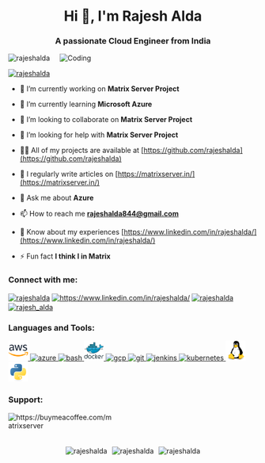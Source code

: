<h1 align="center">Hi 👋, I'm Rajesh Alda</h1>
<h3 align="center">A passionate Cloud Engineer from India</h3>
<img align="right" alt="Coding" width="400" src="https://cdn.dribbble.com/users/1162077/screenshots/3848914/programmer.gif">

<p align="left"> <img src="https://komarev.com/ghpvc/?username=rajeshalda&label=Profile%20views&color=0e75b6&style=flat" alt="rajeshalda" /> </p>

<p align="left"> <a href="https://twitter.com/rajeshalda" target="blank"><img src="https://img.shields.io/twitter/follow/rajeshalda?logo=twitter&style=for-the-badge" alt="rajeshalda" /></a> </p>

- 🔭 I’m currently working on **Matrix Server Project**

- 🌱 I’m currently learning **Microsoft Azure**

- 👯 I’m looking to collaborate on **Matrix Server Project**

- 🤝 I’m looking for help with **Matrix Server Project**

- 👨‍💻 All of my projects are available at [https://github.com/rajeshalda](https://github.com/rajeshalda)

- 📝 I regularly write articles on [https://matrixserver.in/](https://matrixserver.in/)

- 💬 Ask me about **Azure**

- 📫 How to reach me **rajeshalda844@gmail.com**

- 📄 Know about my experiences [https://www.linkedin.com/in/rajeshalda/](https://www.linkedin.com/in/rajeshalda/)

- ⚡ Fun fact **I think I in Matrix**

<h3 align="left">Connect with me:</h3>
<p align="left">
<a href="https://twitter.com/rajeshalda" target="blank"><img align="center" src="https://raw.githubusercontent.com/rahuldkjain/github-profile-readme-generator/master/src/images/icons/Social/twitter.svg" alt="rajeshalda" height="30" width="40" /></a>
<a href="https://linkedin.com/in/https://www.linkedin.com/in/rajeshalda/" target="blank"><img align="center" src="https://raw.githubusercontent.com/rahuldkjain/github-profile-readme-generator/master/src/images/icons/Social/linked-in-alt.svg" alt="https://www.linkedin.com/in/rajeshalda/" height="30" width="40" /></a>
<a href="https://fb.com/rajeshalda" target="blank"><img align="center" src="https://raw.githubusercontent.com/rahuldkjain/github-profile-readme-generator/master/src/images/icons/Social/facebook.svg" alt="rajeshalda" height="30" width="40" /></a>
<a href="https://instagram.com/rajesh_alda" target="blank"><img align="center" src="https://raw.githubusercontent.com/rahuldkjain/github-profile-readme-generator/master/src/images/icons/Social/instagram.svg" alt="rajesh_alda" height="30" width="40" /></a>
</p>

<h3 align="left">Languages and Tools:</h3>
<p align="left"> 
<a href="https://aws.amazon.com" target="_blank" rel="noreferrer"> <img src="https://raw.githubusercontent.com/devicons/devicon/master/icons/amazonwebservices/amazonwebservices-original-wordmark.svg" alt="aws" width="40" height="40"/> </a> 
<a href="https://azure.microsoft.com/en-in/" target="_blank" rel="noreferrer"> <img src="https://www.vectorlogo.zone/logos/microsoft_azure/microsoft_azure-icon.svg" alt="azure" width="40" height="40"/> </a> 
<a href="https://www.gnu.org/software/bash/" target="_blank" rel="noreferrer"> <img src="https://www.vectorlogo.zone/logos/gnu_bash/gnu_bash-icon.svg" alt="bash" width="40" height="40"/> </a> 
<a href="https://www.docker.com/" target="_blank" rel="noreferrer"> <img src="https://raw.githubusercontent.com/devicons/devicon/master/icons/docker/docker-original-wordmark.svg" alt="docker" width="40" height="40"/> </a> 
<a href="https://cloud.google.com" target="_blank" rel="noreferrer"> <img src="https://www.vectorlogo.zone/logos/google_cloud/google_cloud-icon.svg" alt="gcp" width="40" height="40"/> </a> 
<a href="https://git-scm.com/" target="_blank" rel="noreferrer"> <img src="https://www.vectorlogo.zone/logos/git-scm/git-scm-icon.svg" alt="git" width="40" height="40"/> </a> 
<a href="https://www.jenkins.io" target="_blank" rel="noreferrer"> <img src="https://www.vectorlogo.zone/logos/jenkins/jenkins-icon.svg" alt="jenkins" width="40" height="40"/> </a> 
<a href="https://kubernetes.io" target="_blank" rel="noreferrer"> <img src="https://www.vectorlogo.zone/logos/kubernetes/kubernetes-icon.svg" alt="kubernetes" width="40" height="40"/> </a> 
<a href="https://www.linux.org/" target="_blank" rel="noreferrer"> <img src="https://raw.githubusercontent.com/devicons/devicon/master/icons/linux/linux-original.svg" alt="linux" width="40" height="40"/> </a> 
<a href="https://www.python.org" target="_blank" rel="noreferrer"> <img src="https://raw.githubusercontent.com/devicons/devicon/master/icons/python/python-original.svg" alt="python" width="40" height="40"/> </a> 
</p>

<h3 align="left">Support:</h3>
<p><a href="https://www.buymeacoffee.com/https://buymeacoffee.com/matrixserver"> <img align="left" src="https://cdn.buymeacoffee.com/buttons/v2/default-yellow.png" height="50" width="210" alt="https://buymeacoffee.com/matrixserver" /></a></p><br><br><br><br>

<div align="center" style="display: flex; justify-content: center;">
    <img src="https://github-readme-stats.vercel.app/api/top-langs?username=rajeshalda&show_icons=true&locale=en&layout=compact" alt="rajeshalda" style="margin-right: 10px;" />
    <img src="https://github-readme-stats.vercel.app/api?username=rajeshalda&show_icons=true&locale=en" alt="rajeshalda" style="margin-right: 10px;" />
    <img src="https://github-readme-streak-stats.herokuapp.com/?user=rajeshalda&" alt="rajeshalda" />
</div>
